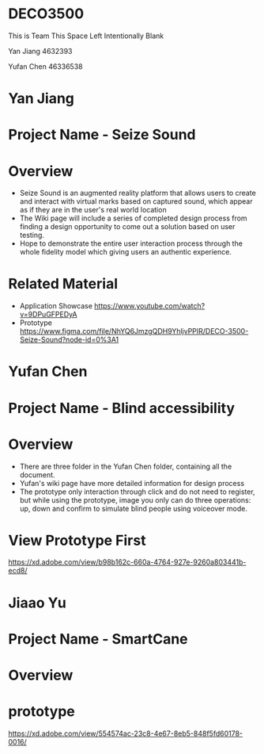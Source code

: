 # DECO3500
This is Team This Space Left Intentionally Blank

Yan Jiang 4632393

Yufan Chen 46336538


# Yan Jiang
# Project Name - Seize Sound
# Overview
- Seize Sound is an augmented reality platform that allows users to create and interact with virtual marks based on captured sound, which appear as if they are in the user's real world location
- The Wiki page will include a series of completed design process from finding a design opportunity to come out a solution based on user testing.
- Hope to demonstrate the entire user interaction process through the whole fidelity model which giving users an authentic experience.
# Related Material
- Application Showcase 
https://www.youtube.com/watch?v=9DPuGFPEDyA
- Prototype
https://www.figma.com/file/NhYQ6JmzgQDH9YhljvPPIR/DECO-3500-Seize-Sound?node-id=0%3A1

# Yufan Chen
# Project Name - Blind accessibility
# Overview
- There are three folder in the Yufan Chen folder, containing all the document.
- Yufan's wiki page have more detailed information for design process
- The prototype only interaction through click and do not need to register, but while using the prototype, image you only can do three operations: up, down and confirm to simulate blind people using voiceover mode.
# View Prototype First
https://xd.adobe.com/view/b98b162c-660a-4764-927e-9260a803441b-ecd8/

# Jiaao Yu
# Project Name - SmartCane
# Overview

# prototype
https://xd.adobe.com/view/554574ac-23c8-4e67-8eb5-848f5fd60178-0016/